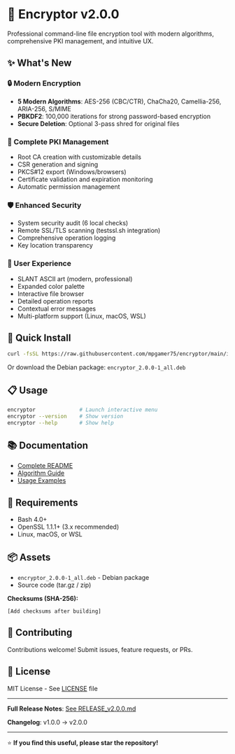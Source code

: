 # 🔐 Encryptor v2.0.0

Professional command-line file encryption tool with modern algorithms, comprehensive PKI management, and intuitive UX.

## ✨ What's New

### 🔒 Modern Encryption
- **5 Modern Algorithms**: AES-256 (CBC/CTR), ChaCha20, Camellia-256, ARIA-256, S/MIME
- **PBKDF2**: 100,000 iterations for strong password-based encryption
- **Secure Deletion**: Optional 3-pass shred for original files

### 🔑 Complete PKI Management
- Root CA creation with customizable details
- CSR generation and signing
- PKCS#12 export (Windows/browsers)
- Certificate validation and expiration monitoring
- Automatic permission management

### 🛡️ Enhanced Security
- System security audit (6 local checks)
- Remote SSL/TLS scanning (testssl.sh integration)
- Comprehensive operation logging
- Key location transparency

### 🎨 User Experience
- SLANT ASCII art (modern, professional)
- Expanded color palette
- Interactive file browser
- Detailed operation reports
- Contextual error messages
- Multi-platform support (Linux, macOS, WSL)

## 🚀 Quick Install

```bash
curl -fsSL https://raw.githubusercontent.com/mpgamer75/encryptor/main/install.sh | bash
```

Or download the Debian package: `encryptor_2.0.0-1_all.deb`

## 📋 Usage

```bash
encryptor              # Launch interactive menu
encryptor --version    # Show version
encryptor --help       # Show help
```

## 📚 Documentation

- [Complete README](https://github.com/mpgamer75/encryptor/blob/main/README.md)
- [Algorithm Guide](https://github.com/mpgamer75/encryptor/blob/main/docs/ALGORITHMS.md)
- [Usage Examples](https://github.com/mpgamer75/encryptor/blob/main/docs/USAGE.md)

## 🔧 Requirements

- Bash 4.0+
- OpenSSL 1.1.1+ (3.x recommended)
- Linux, macOS, or WSL

## 📦 Assets

- `encryptor_2.0.0-1_all.deb` - Debian package
- Source code (tar.gz / zip)

**Checksums (SHA-256):**
```
[Add checksums after building]
```

## 🤝 Contributing

Contributions welcome! Submit issues, feature requests, or PRs.

## 📜 License

MIT License - See [LICENSE](LICENSE) file

---

**Full Release Notes**: [See RELEASE_v2.0.0.md](https://github.com/mpgamer75/encryptor/blob/main/RELEASE_v2.0.0.md)

**Changelog**: v1.0.0 → v2.0.0

---

⭐ **If you find this useful, please star the repository!**

